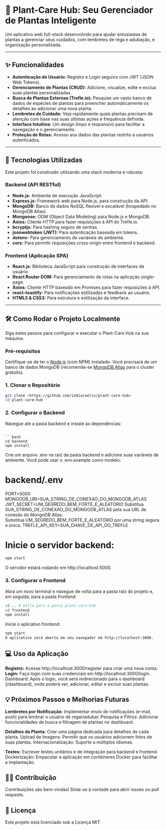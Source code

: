 # 🌿 Plant-Care Hub: Seu Gerenciador de Plantas Inteligente



Um aplicativo web full-stack desenvolvido para ajudar entusiastas de plantas a gerenciar seus cuidados, com lembretes de rega e adubação, e organização personalizada.

---

## ✨ Funcionalidades

* **Autenticação de Usuário:** Registro e Login seguros com JWT (JSON Web Tokens).
* **Gerenciamento de Plantas (CRUD):** Adicione, visualize, edite e exclua suas plantas personalizadas.
* **Busca de Plantas Externas (Trefle.io):** Pesquise um vasto banco de dados de espécies de plantas para preencher automaticamente os detalhes ao adicionar uma nova planta.
* **Lembretes de Cuidado:** Veja rapidamente quais plantas precisam de atenção com base nas suas últimas ações e frequência definida.
* **Interface Intuitiva:** Um design limpo e responsivo para facilitar a navegação e o gerenciamento.
* **Proteção de Rotas:** Acesso aos dados das plantas restrito a usuários autenticados.

---

## 🚀 Tecnologias Utilizadas

Este projeto foi construído utilizando uma stack moderna e robusta:

### Backend (API RESTful)

* **Node.js:** Ambiente de execução JavaScript.
* **Express.js:** Framework web para Node.js, para construção da API.
* **MongoDB:** Banco de dados NoSQL flexível e escalável (hospedado no MongoDB Atlas).
* **Mongoose:** ODM (Object Data Modeling) para Node.js e MongoDB.
* **Axios:** Cliente HTTP para fazer requisições à API do Trefle.io.
* **bcryptjs:** Para hashing seguro de senhas.
* **jsonwebtoken (JWT):** Para autenticação baseada em tokens.
* **dotenv:** Para gerenciamento de variáveis de ambiente.
* **cors:** Para permitir requisições cross-origin entre frontend e backend.

### Frontend (Aplicação SPA)

* **React.js:** Biblioteca JavaScript para construção de interfaces de usuário.
* **React Router DOM:** Para gerenciamento de rotas na aplicação single-page.
* **Axios:** Cliente HTTP baseado em Promises para fazer requisições à API.
* **react-toastify:** Para notificações estilizadas e feedback ao usuário.
* **HTML5 & CSS3:** Para estrutura e estilização da interface.

---

## 🛠️ Como Rodar o Projeto Localmente

Siga estes passos para configurar e executar o Plant-Care Hub na sua máquina.

### Pré-requisitos

Certifique-se de ter o [Node.js](https://nodejs.org/) (com NPM) instalado.
Você precisará de um banco de dados MongoDB (recomenda-se [MongoDB Atlas](https://www.mongodb.com/cloud/atlas) para o cluster gratuito).  

### 1. Clonar o Repositório

```bash
git clone <https://github.com/indiaraelis/plant-care-hub>
cd plant-care-hub
```
### 2. Configurar o Backend

Navegue até a pasta backend e instale as dependências:
```

```bash
cd backend
npm install
```
Crie um arquivo .env na raiz da pasta backend e adicione suas variáveis de ambiente. Você pode usar o .env.example como modelo:  

# backend/.env
PORT=5000
MONGODB_URI=SUA_STRING_DE_CONEXAO_DO_MONGODB_ATLAS
JWT_SECRET=UM_SEGREDO_BEM_FORTE_E_ALEATORIO
Substitua SUA_STRING_DE_CONEXAO_DO_MONGODB_ATLAS pela sua URL de conexão do 
MongoDB Atlas.  
Substitua UM_SEGREDO_BEM_FORTE_E_ALEATORIO por uma string segura e única.
TREFLE_API_KEY=SUA_CHAVE_DE_API_DO_TREFLE

# Inicie o servidor backend:

```bash
npm start
```
O servidor estará rodando em http://localhost:5000.

### 3. Configurar o Frontend
Abra um novo terminal e navegue de volta para a pasta raiz do projeto e, em seguida, para a pasta frontend:  

```bash
cd .. # Volta para a pasta plant-care-hub
cd frontend
npm install
```
Inicie o aplicativo frontend:

```bash
npm start
O aplicativo será aberto em seu navegador em http://localhost:3000.
```

## 💻 Uso da Aplicação
**Registro:** Acesse http://localhost:3000/register para criar uma nova conta.
**Login:** Faça login com suas credenciais em http://localhost:3000/login.
Dashboard: Após o login, você será redirecionado para o dashboard (/dashboard), onde poderá ver, adicionar, editar e excluir suas plantas.  

## 💡 Próximos Passos e Melhorias Futuras
**Lembretes por Notificação:** Implementar envio de notificações (e-mail, push) para lembrar o usuário de regar/adubar.
Pesquisa e Filtros: Adicionar funcionalidades de busca e filtragem de plantas no dashboard.  

**Detalhes da Planta:** Criar uma página dedicada para detalhes de cada planta.
Upload de Imagens: Permitir que os usuários adicionem fotos de suas plantas.
Internacionalização: Suporte a múltiplos idiomas.  

**Testes:** Escrever testes unitários e de integração para backend e frontend.
Dockerização: Empacotar a aplicação em contêineres Docker para facilitar a implantação.  

## 👨‍💻 Contribuição
Contribuições são bem-vindas! Sinta-se à vontade para abrir issues ou pull requests.

## 📄 Licença
Este projeto está licenciado sob a Licença MIT.
